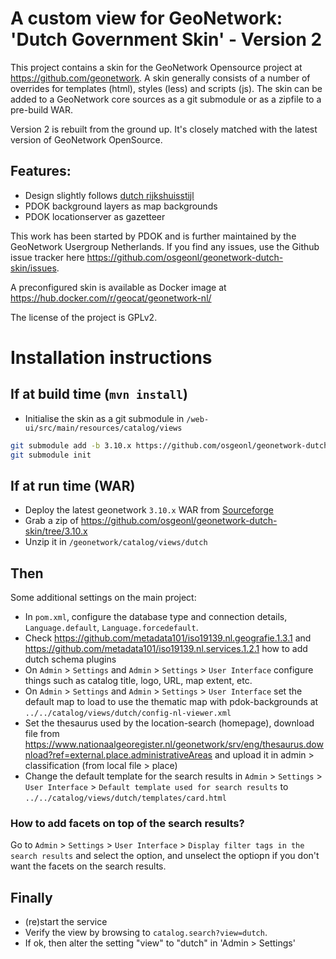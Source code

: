 # A custom view for GeoNetwork: 'Dutch Government Skin' - Version 2

This project contains a skin for the GeoNetwork Opensource project at https://github.com/geonetwork. A skin generally consists of a number of overrides for templates (html), styles (less) and scripts (js). The skin can be added to a GeoNetwork core sources as a git submodule or as a zipfile to a pre-build WAR.

Version 2 is rebuilt from the ground up. It's closely matched with the latest version of GeoNetwork OpenSource.

## Features:
- Design slightly follows [dutch rijkshuisstijl](https://www.rijkshuisstijl.nl/)
- PDOK background layers as map backgrounds
- PDOK locationserver as gazetteer

This work has been started by PDOK and is further maintained by the GeoNetwork Usergroup Netherlands. If you find any issues, use the Github issue tracker here https://github.com/osgeonl/geonetwork-dutch-skin/issues.

A preconfigured skin is available as Docker image at https://hub.docker.com/r/geocat/geonetwork-nl/

The license of the project is GPLv2.

# Installation instructions

## If at build time (`mvn install`)

- Initialise the skin as a git submodule in `/web-ui/src/main/resources/catalog/views`

```bash
git submodule add -b 3.10.x https://github.com/osgeonl/geonetwork-dutch-skin.git web-ui/src/main/resources/catalog/views/dutch
git submodule init
```

## If at run time (WAR)

- Deploy the latest geonetwork `3.10.x` WAR from [Sourceforge](https://sourceforge.net/projects/geonetwork/files/GeoNetwork_opensource/)
- Grab a zip of https://github.com/osgeonl/geonetwork-dutch-skin/tree/3.10.x
- Unzip it in `/geonetwork/catalog/views/dutch`

## Then

Some additional settings on the main project:

- In `pom.xml`, configure the database type and connection details, `Language.default`, `Language.forcedefault`.
- Check https://github.com/metadata101/iso19139.nl.geografie.1.3.1 and https://github.com/metadata101/iso19139.nl.services.1.2.1 how to add dutch schema plugins
- On `Admin` > `Settings` and `Admin` > `Settings` > `User Interface` configure things such as catalog title, logo, URL, map extent, etc.
- On `Admin` > `Settings` and `Admin` > `Settings` > `User Interface` set the default map to load to use the thematic map with pdok-backgrounds at `../../catalog/views/dutch/config-nl-viewer.xml`
- Set the thesaurus used by the location-search (homepage), download file from https://www.nationaalgeoregister.nl/geonetwork/srv/eng/thesaurus.download?ref=external.place.administrativeAreas and upload it in admin > classification (from local file > place)
- Change the default template for the search results in `Admin` > `Settings` > `User Interface` > `Default template used for search results` to `../../catalog/views/dutch/templates/card.html`

### How to add facets on top of the search results?
Go to `Admin` > `Settings` > `User Interface` > `Display filter tags in the search results` and select the option, and unselect the optiopn if you don't want the facets on the search results.

## Finally

- (re)start the service
- Verify the view by browsing to `catalog.search?view=dutch`. 
- If ok, then alter the setting "view" to "dutch" in 'Admin > Settings'

